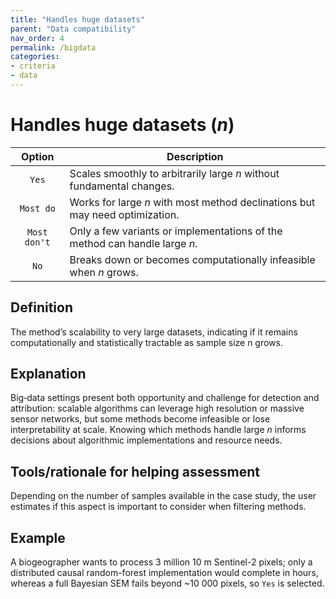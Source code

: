```yaml
---
title: "Handles huge datasets"
parent: "Data compatibility"
nav_order: 4
permalink: /bigdata
categories:
- criteria
- data
---
```


#     Handles huge datasets (*n*)

|  **Option**        | **Description**            |
|:------------------:|----------------------------|
| `Yes` | Scales smoothly to arbitrarily large *n* without fundamental changes. |
| `Most do` | Works for large *n* with most method declinations but may need optimization. |
| `Most don't` | Only a few variants or implementations of the method can handle large *n*. |
| `No` | Breaks down or becomes computationally infeasible when *n* grows. |


## Definition
The method’s scalability to very large datasets, indicating if it remains computationally and statistically tractable as sample size n grows. 

## Explanation
Big‑data settings present both opportunity and challenge for detection and attribution: scalable algorithms can leverage high resolution or massive sensor networks, but some methods become infeasible or lose interpretability at scale. Knowing which methods handle large *n* informs decisions about algorithmic implementations and resource needs. 

## Tools/rationale for helping assessment
Depending on the number of samples available in the case study, the user estimates if this aspect is important to consider when filtering methods. 

## Example
A biogeographer wants to process 3 million 10 m Sentinel-2 pixels; only a distributed causal random-forest implementation would complete in hours, whereas a full Bayesian SEM fails beyond ~10 000 pixels, so `Yes` is selected. 
